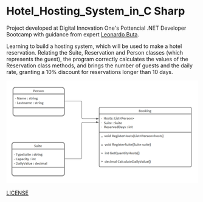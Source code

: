 # Hotel_Hosting_System_in_C Sharp

Project developed at Digital Innovation One's Pottencial .NET Developer Bootcamp with guidance from expert [Leonardo Buta](https://github.com/leonardo-buta/ "Leonardo Buta").

Learning to build a hosting system, which will be used to make a hotel reservation.
Relating the Suite, Reservation and Person classes (which represents the guest), the program correctly calculates the values ​​of the Reservation class methods, and brings the number of guests and the daily rate, granting a 10% discount for reservations longer than 10 days.

![diagram_class_hotel](diagram_class_hotel.png)

[LICENSE](./LICENSE)
